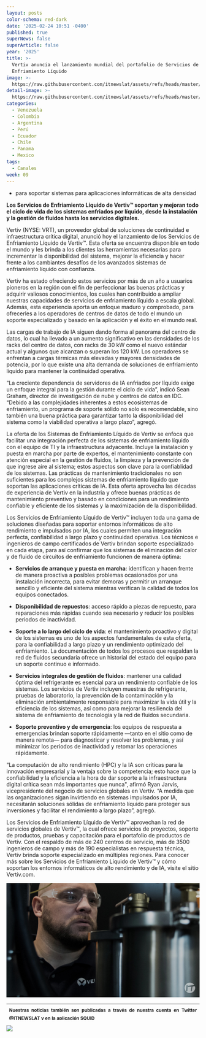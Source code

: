 ```yaml
---
layout: posts
color-schema: red-dark
date: '2025-02-24 10:51 -0400'
published: true
superNews: false
superArticle: false
year: '2025'
title: >-
  Vertiv anuncia el lanzamiento mundial del portafolio de Servicios de
  Enfriamiento Líquido 
image: >-
  https://raw.githubusercontent.com/itnewslat/assets/refs/heads/master/img/540x320/Vertiv-Liquid-Cool-p.jpg
detail-image: >-
  https://raw.githubusercontent.com/itnewslat/assets/refs/heads/master/img/1024x680/Vertiv-Liquid-Cool-g.jpg
categories:
  - Venezuela
  - Colombia
  - Argentina
  - Perú
  - Ecuador
  - Chile
  - Panama
  - Mexico
tags:
  - Canales
week: 09
---
```

- para soportar sistemas para aplicaciones informáticas de alta densidad

**Los Servicios de Enfriamiento Líquido de Vertiv™ soportan y mejoran todo el ciclo de vida de los sistemas enfriados por líquido, desde la instalación y la gestión de fluidos hasta los servicios digitales.**

Vertiv (NYSE: VRT), un proveedor global de soluciones de continuidad e infraestructura crítica digital, anunció hoy el lanzamiento de los Servicios de Enfriamiento Líquido de Vertiv™. Esta oferta se encuentra disponible en todo el mundo y les brinda a los clientes las herramientas necesarias para incrementar la disponibilidad del sistema, mejorar la eficiencia y hacer frente a los cambiantes desafíos de los avanzados sistemas de enfriamiento líquido con confianza.

Vertiv ha estado ofreciendo estos servicios por más de un año a usuarios pioneros en la región con el fin de perfeccionar las buenas prácticas y adquirir valiosos conocimientos, los cuales han contribuido a ampliar nuestras capacidades de servicios de enfriamiento líquido a escala global. Además, esta experiencia aporta un enfoque maduro y comprobado, para ofrecerles a los operadores de centros de datos de todo el mundo un soporte especializado y basado en la aplicación y el éxito en el mundo real.

Las cargas de trabajo de IA siguen dando forma al panorama del centro de datos, lo cual ha llevado a un aumento significativo en las densidades de los racks del centro de datos, con racks de 30 kW como el nuevo estándar actual y algunos que alcanzan o superan los 120 kW. Los operadores se enfrentan a cargas térmicas más elevadas y mayores densidades de potencia, por lo que existe una alta demanda de soluciones de enfriamiento líquido para mantener la continuidad operativa.

“La creciente dependencia de servidores de IA enfriados por líquido exige un enfoque integral para la gestión durante el ciclo de vida”, indicó Sean Graham, director de investigación de nube y centros de datos en IDC. “Debido a las complejidades inherentes a estos ecosistemas de enfriamiento, un programa de soporte sólido no solo es recomendable, sino también una buena práctica para garantizar tanto la disponibilidad del sistema como la viabilidad operativa a largo plazo”, agregó.

La oferta de los Sistemas de Enfriamiento Líquido de Vertiv se enfoca que facilitar una integración perfecta de los sistemas de enfriamiento líquido con el equipo de TI y la infraestructura adyacente. Incluye la instalación y puesta en marcha por parte de expertos, el mantenimiento constante con atención especial en la gestión de fluidos, la limpieza y la prevención de que ingrese aire al sistema; estos aspectos son clave para la confiablidad de los sistemas. Las prácticas de mantenimiento tradicionales no son suficientes para los complejos sistemas de enfriamiento líquido que soportan las aplicaciones críticas de IA. Esta oferta aprovecha las décadas de experiencia de Vertiv en la industria y ofrece buenas prácticas de mantenimiento preventivo y basado en condiciones para un rendimiento confiable y eficiente de los sistemas y la maximización de la disponibilidad.

Los Servicios de Enfriamiento Líquido de Vertiv™ incluyen toda una gama de soluciones diseñadas para soportar entornos informáticos de alto rendimiento e impulsados por IA, los cuales permiten una integración perfecta, confiabilidad a largo plazo y continuidad operativa. Los técnicos e ingenieros de campo certificados de Vertiv brindan soporte especializado en cada etapa, para así confirmar que los sistemas de eliminación del calor y de fluido de circuitos de enfriamiento funcionen de manera óptima:

- **Servicios de arranque y puesta en marcha**: identifican y hacen frente de manera proactiva a posibles problemas ocasionados por una instalación incorrecta, para evitar demoras y permitir un arranque sencillo y eficiente del sistema mientras verifican la calidad de todos los equipos conectados.

- **Disponibilidad de repuestos**: acceso rápido a piezas de repuesto, para reparaciones más rápidas cuando sea necesario y reducir los posibles periodos de inactividad.

- **Soporte a lo largo del ciclo de vida**: el mantenimiento proactivo y digital de los sistemas es uno de los aspectos fundamentales de esta oferta, para la confiabilidad a largo plazo y un rendimiento optimizado del enfriamiento. La documentación de todos los procesos que respaldan la red de fluidos secundaria ofrece un historial del estado del equipo para un soporte continuo e informado.

- **Servicios integrales de gestión de fluidos**: mantener una calidad óptima del refrigerante es esencial para un rendimiento confiable de los sistemas. Los servicios de Vertiv incluyen muestras de refrigerante, pruebas de laboratorio, la prevención de la contaminación y la eliminación ambientalmente responsable para maximizar la vida útil y la eficiencia de los sistemas, así como para mejorar la resiliencia del sistema de enfriamiento de tecnología y la red de fluidos secundaria.

- **Soporte preventivo y de emergencia**: los equipos de respuesta a emergencias brindan soporte rápidamente —tanto en el sitio como de manera remota— para diagnosticar y resolver los problemas, y así minimizar los periodos de inactividad y retomar las operaciones rápidamente.

“La computación de alto rendimiento (HPC) y la IA son críticas para la innovación empresarial y la ventaja sobre la competencia; esto hace que la confiabilidad y la eficiencia a la hora de dar soporte a la infraestructura digital crítica sean más importantes que nunca", afirmó Ryan Jarvis, vicepresidente del negocio de servicios globales en Vertiv. “A medida que las organizaciones sigan invirtiendo en sistemas impulsados por IA, necesitarán soluciones sólidas de enfriamiento líquido para proteger sus inversiones y facilitar el rendimiento a largo plazo”, agregó.

Los Servicios de Enfriamiento Líquido de Vertiv™ aprovechan la red de servicios globales de Vertiv™, la cual ofrece servicios de proyectos, soporte de productos, pruebas y capacitación para el portafolio de productos de Vertiv. Con el respaldo de más de 240 centros de servicio, más de 3500 ingenieros de campo y más de 190 especialistas en respuesta técnica, Vertiv brinda soporte especializado en múltiples regiones. Para conocer más sobre los Servicios de Enfriamiento Líquido de Vertiv™ y cómo soportan los entornos informáticos de alto rendimiento y de IA, visite el sitio Vertiv.com.

![](https://raw.githubusercontent.com/itnewslat/assets/refs/heads/master/img/540x320/Vertiv-Liquid-Cool-p.jpg)

<table style="height: 42px;" width="569">
<tbody>
<tr>
<td style="text-align: justify;"><sub><strong>Nuestras noticias también son publicadas a través de nuestra cuenta en Twitter <a href="https://twitter.com/itnewslat?lang=es">@ITNEWSLAT</a> y en la aplicación <a href="https://squidapp.co/en/">SQUID</a></strong></sub></td>
</tr>
</tbody>
</table>

<img src="https://tracker.metricool.com/c3po.jpg?hash=56f88a41e39ab42c063cc51676587a04"/>
